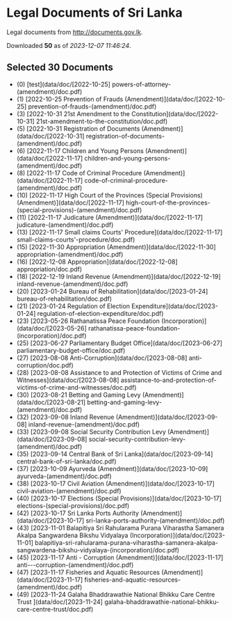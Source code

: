 # Legal Documents of Sri Lanka

Legal documents from http://documents.gov.lk.

Downloaded **50** as of *2023-12-07 11:46:24*.

## Selected 30 Documents

* (0) [test](data/doc/[2022-10-25] powers-of-attorney-(amendment)/doc.pdf)
* (1) [2022-10-25 Prevention of Frauds (Amendment)](data/doc/[2022-10-25] prevention-of-frauds-(amendment)/doc.pdf)
* (3) [2022-10-31 21st Amendment to the Constitution](data/doc/[2022-10-31] 21st-amendment-to-the-constitution/doc.pdf)
* (5) [2022-10-31 Registration of Documents (Amendment)](data/doc/[2022-10-31] registration-of-documents-(amendment)/doc.pdf)
* (6) [2022-11-17 Children and Young Persons (Amendment)](data/doc/[2022-11-17] children-and-young-persons-(amendment)/doc.pdf)
* (8) [2022-11-17 Code of Criminal Procedure (Amendment)](data/doc/[2022-11-17] code-of-criminal-procedure-(amendment)/doc.pdf)
* (10) [2022-11-17 High Court of the Provinces (Special Provisions) (Amendment)](data/doc/[2022-11-17] high-court-of-the-provinces-(special-provisions)-(amendment)/doc.pdf)
* (11) [2022-11-17 Judicature (Amendment)](data/doc/[2022-11-17] judicature-(amendment)/doc.pdf)
* (13) [2022-11-17 Small claims Courts' Procedure](data/doc/[2022-11-17] small-claims-courts'-procedure/doc.pdf)
* (15) [2022-11-30 Appropriation (Amendment)](data/doc/[2022-11-30] appropriation-(amendment)/doc.pdf)
* (16) [2022-12-08 Appropriation](data/doc/[2022-12-08] appropriation/doc.pdf)
* (18) [2022-12-19 Inland Revenue (Amendment)](data/doc/[2022-12-19] inland-revenue-(amendment)/doc.pdf)
* (20) [2023-01-24 Bureau of Rehabilitation](data/doc/[2023-01-24] bureau-of-rehabilitation/doc.pdf)
* (21) [2023-01-24 Regulation of Election Expenditure](data/doc/[2023-01-24] regulation-of-election-expenditure/doc.pdf)
* (23) [2023-05-26 Rathanatissa Peace Foundation (Incorporation)](data/doc/[2023-05-26] rathanatissa-peace-foundation-(incorporation)/doc.pdf)
* (25) [2023-06-27 Parliamentary Budget Office](data/doc/[2023-06-27] parliamentary-budget-office/doc.pdf)
* (27) [2023-08-08 Anti-Corruption](data/doc/[2023-08-08] anti-corruption/doc.pdf)
* (28) [2023-08-08 Assistance to and Protection of Victims of Crime and Witnesses](data/doc/[2023-08-08] assistance-to-and-protection-of-victims-of-crime-and-witnesses/doc.pdf)
* (30) [2023-08-21 Betting and Gaming Levy (Amendment)](data/doc/[2023-08-21] betting-and-gaming-levy-(amendment)/doc.pdf)
* (32) [2023-09-08 Inland Revenue (Amendment)](data/doc/[2023-09-08] inland-revenue-(amendment)/doc.pdf)
* (33) [2023-09-08 Social Security Contribution Levy (Amendment)](data/doc/[2023-09-08] social-security-contribution-levy-(amendment)/doc.pdf)
* (35) [2023-09-14 Central Bank of Sri Lanka](data/doc/[2023-09-14] central-bank-of-sri-lanka/doc.pdf)
* (37) [2023-10-09 Ayurveda (Amendment)](data/doc/[2023-10-09] ayurveda-(amendment)/doc.pdf)
* (38) [2023-10-17 Civil Aviation (Amendment)](data/doc/[2023-10-17] civil-aviation-(amendment)/doc.pdf)
* (40) [2023-10-17 Elections (Special Provisions)](data/doc/[2023-10-17] elections-(special-provisions)/doc.pdf)
* (42) [2023-10-17 Sri Lanka Ports Authority (Amendment)](data/doc/[2023-10-17] sri-lanka-ports-authority-(amendment)/doc.pdf)
* (43) [2023-11-01 Balapitiya Sri Rahularama Purana Viharastha Samanera Akalpa Sangwardena Bikshu Vidyalaya (Incorporation)](data/doc/[2023-11-01] balapitiya-sri-rahularama-purana-viharastha-samanera-akalpa-sangwardena-bikshu-vidyalaya-(incorporation)/doc.pdf)
* (45) [2023-11-17 Anti - Corruption (Amendment)](data/doc/[2023-11-17] anti---corruption-(amendment)/doc.pdf)
* (47) [2023-11-17 Fisheries and Aquatic Resources (Amendment)](data/doc/[2023-11-17] fisheries-and-aquatic-resources-(amendment)/doc.pdf)
* (49) [2023-11-24 Galaha Bhaddrawathie National Bhikku Care Centre Trust ](data/doc/[2023-11-24] galaha-bhaddrawathie-national-bhikku-care-centre-trust/doc.pdf)
